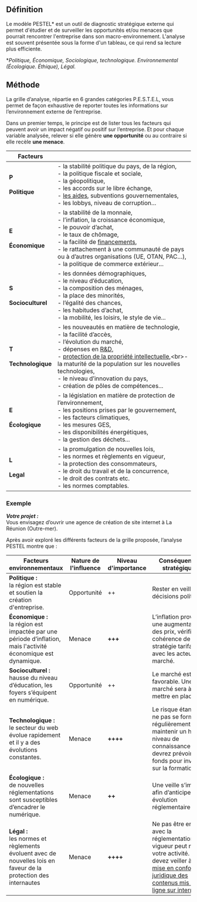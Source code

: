## Définition

Le modèle PESTEL* est un outil de diagnostic stratégique externe qui permet d'étudier et de surveiller les opportunités et/ou menaces que pourrait rencontrer l'entreprise dans son macro-environnement. L'analyse est souvent présentée sous la forme d'un tableau, ce qui rend sa lecture plus efficiente. 

\**Politique, Économique, Sociologique, technologique. Environnemental (Écologique. Éthique), Légal.*

## Méthode

La grille d’analyse, répartie en 6 grandes catégories P.E.S.T.E.L, vous permet de façon exhaustive de reporter toutes les informations sur l’environnement externe de l’entreprise.

Dans un premier temps, le principe est de lister tous les facteurs qui peuvent avoir un impact négatif ou positif sur l’entreprise. Et pour chaque variable analysée, relever si elle génère **une opportunité** ou au contraire si elle recèle **une menace**.


| Facteurs                       |                                                                                                                                                                                                                                                                                                                                                                                                                                                                                                                                                                                                                                                            |
| ------------------------------ | ---------------------------------------------------------------------------------------------------------------------------------------------------------------------------------------------------------------------------------------------------------------------------------------------------------------------------------------------------------------------------------------------------------------------------------------------------------------------------------------------------------------------------------------------------------------------------------------------------------------------------------------------------------- |
| **P**<br><br>**Politique**     | - la stabilité politique du pays, de la région,<br>- la politique fiscale et sociale,<br>- la géopolitique,<br>- les accords sur le libre échange,<br>- [les aides](https://bpifrance-creation.fr/encyclopedie/aides-a-creation-a-reprise-dentreprise), subventions gouvernementales,<br>- les lobbys, niveau de corruption…                                                                                                                                                                                                                                                                                                                               |
| **E**<br><br>**Économique**    | - la stabilité de la monnaie,<br>- l’inflation, la croissance économique,<br>- le pouvoir d’achat,<br>- le taux de chômage,<br>- la facilité de [financements](https://bpifrance-creation.fr/encyclopedie/financements/panorama-financements/panorama-financements-destines-aux-createurs),<br>- le rattachement à une communauté de pays ou à d’autres organisations (UE, OTAN, PAC…),<br>- la politique de commerce extérieur...                                                                                                                                                                                                                         |
| **S**<br><br>**Socioculturel** | - les données démographiques,<br>- le niveau d’éducation,<br>- la composition des ménages,<br>- la place des minorités,<br>- l’égalité des chances,<br>- les habitudes d’achat,<br>- la mobilité, les loisirs, le style de vie...                                                                                                                                                                                                                                                                                                                                                                                                                          |
| **T**<br><br>**Technologique** | - les nouveautés en matière de technologie,<br>- la facilité d’accès,<br>- l’évolution du marché,<br>- dépenses en [R&D](https://bpifrance-creation.fr/moment-de-vie/comment-booster-mon-activite-recherche-developpement),<br>- [protection de la propriété intellectuelle](https://bpifrance-creation.fr/encyclopedie/trouver-proteger-tester-son-idee/proteger-son-idee/comment-proteger-idee#:~:text=La%20prot%C3%A9ger%2C%20cela%20signifie%20donner,d'en%20revendiquer%20la%20propri%C3%A9t%C3%A9.),<br>- la maturité de la population sur les nouvelles technologies,<br>- le niveau d’innovation du pays,<br>- création de pôles de compétences... |
| **E**<br><br>**Écologique**    | - la législation en matière de protection de l’environnement,<br>- les positions prises par le gouvernement,<br>- les facteurs climatiques,<br>- les mesures GES,<br>- les disponibilités énergétiques,<br>- la gestion des déchets...                                                                                                                                                                                                                                                                                                                                                                                                                     |
| **L**<br><br>**Legal**         | - la promulgation de nouvelles lois,<br>- les normes et règlements en vigueur,<br>- la protection des consommateurs,<br>- le droit du travail et de la concurrence,<br>- le droit des contrats etc.<br>- les normes comptables.                                                                                                                                                                                                                                                                                                                                                                                                                            |

### Exemple

**_Votre projet :_**  
Vous envisagez d’ouvrir une agence de création de site internet à La Réunion (Outre-mer).

Après avoir exploré les différents facteurs de la grille proposée, l’analyse PESTEL montre que :


| Facteurs environnementaux                                                                                             | Nature de l'influence | Niveau d'importance | Conséquences stratégiques                                                                                                                                                                                                                                                                                                                                   |
| --------------------------------------------------------------------------------------------------------------------- | --------------------- | ------------------- | ----------------------------------------------------------------------------------------------------------------------------------------------------------------------------------------------------------------------------------------------------------------------------------------------------------------------------------------------------------- |
| **Politique :**   <br>la région est stable et soutien la création d'entreprise.                                       | Opportunité           | ++                  | Rester en veille des décisions politiques.                                                                                                                                                                                                                                                                                                                  |
| **Économique :**  <br>la région est impactée par une période d’inflation, mais l'activité économique est dynamique.   | Menace                | **+++**             | L’inflation provoque une augmentation des prix, vérifier la cohérence de la stratégie tarifaire avec les acteurs du marché.                                                                                                                                                                                                                                 |
| **Socioculturel :**   <br>hausse du niveau d’éducation, les foyers s’équipent en numérique.                           | Opportunité           | ++                  | Le marché est favorable. Une veille marché sera à mettre en place.                                                                                                                                                                                                                                                                                          |
| **Technologique :**   <br>le secteur du web évolue rapidement et il y a des évolutions constantes.                    | Menace                | **++++**            | Le risque étant de ne pas se former régulièrement pour maintenir un haut niveau de connaissance. Vous devrez prévoir des fonds pour investir sur la formation.                                                                                                                                                                                              |
| **Écologique :**   <br>de nouvelles réglementations sont susceptibles d’encadrer le numérique.                        | Menace                | **++**              | Une veille s’impose afin d’anticiper une évolution réglementaire !                                                                                                                                                                                                                                                                                          |
| **Légal :**   <br>les normes et règlements évoluent avec de nouvelles lois en faveur de la protection des internautes | Menace                | **++++**            | Ne pas être en règle avec la réglementation en vigueur peut nuire à votre activité. Vous devez veiller à [la mise en conformité juridique des contenus mis en ligne sur internet.](https://bpifrance-creation.fr/moment-de-vie/me-mettre-conformite-rgpd-cnil#:~:text=Les%20obligations%20en%20la%20mati%C3%A8re,protection%20des%20donn%C3%A9es%20(RGPD).) |
